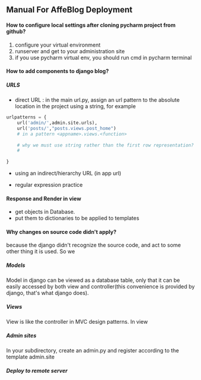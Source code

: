 ## Manual For AffeBlog Deployment

#### How to configure local settings after cloning pycharm project from github?
1. configure your virtual environment
2. runserver and get to your administration site
3. if you use pycharm virtual env, you should run cmd in pycharm terminal


#### How to add components to django blog?


##### URLS

- direct URL :
in the main url.py, assign an url pattern to the absolute location in the project using a string, for example
``` python
urlpatterns = {
    url('admin/',admin.site.urls),
    url('posts/',"posts.views.post_home")
    # in a pattern <appname>.views.<function>
    
    # why we must use string rather than the first row representation?
    #
    
}
```

- using an indirect/hierarchy  URL (in app url)


- regular expression practice


#### Response and Render in view

- get objects in Database.
- put them to dictionaries to be applied to templates
#### Why changes on source code didn't apply?
because the django didn't recognize the source code, and act to some other thing it is used. So we


##### Models 
Model in django can be viewed as a database table, only that it can be easily accessed by both view and controller(this convenience is provided by django, that's what django does).

##### Views 
View is like the controller in MVC design patterns. In view


##### Admin sites
In your subdirectory, create an admin.py and register according to the template admin.site

##### Deploy to remote server
